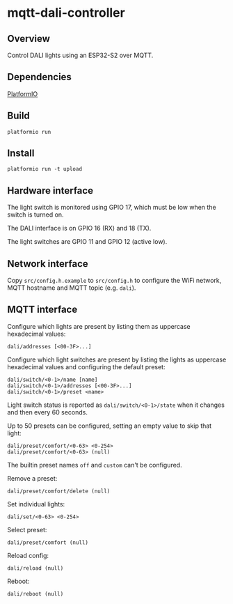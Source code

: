 # mqtt-dali-controller

## Overview
Control DALI lights using an ESP32-S2 over MQTT.

## Dependencies
[PlatformIO](https://platformio.org/)

## Build
`platformio run`

## Install
`platformio run -t upload`

## Hardware interface
The light switch is monitored using GPIO 17, which must be low when the switch is turned on.

The DALI interface is on GPIO 16 (RX) and 18 (TX).

The light switches are GPIO 11 and GPIO 12 (active low).

## Network interface
Copy `src/config.h.example` to `src/config.h` to configure the WiFi network,
MQTT hostname and MQTT topic (e.g. `dali`).

## MQTT interface

Configure which lights are present by listing them as uppercase hexadecimal
values:
```
dali/addresses [<00-3F>...]
```

Configure which light switches are present by listing the lights as uppercase
hexadecimal values and configuring the default preset:
```
dali/switch/<0-1>/name [name]
dali/switch/<0-1>/addresses [<00-3F>...]
dali/switch/<0-1>/preset <name>
```

Light switch status is reported as `dali/switch/<0-1>/state` when it changes
and then every 60 seconds.

Up to 50 presets can be configured, setting an empty value to skip that light:

```
dali/preset/comfort/<0-63> <0-254>
dali/preset/comfort/<0-63> (null)
```

The builtin preset names `off` and `custom` can't be configured.

Remove a preset:

```
dali/preset/comfort/delete (null)
```

Set individual lights:

```
dali/set/<0-63> <0-254>
```

Select preset:

```
dali/preset/comfort (null)
```

Reload config:

```
dali/reload (null)
```

Reboot:

```
dali/reboot (null)
```
